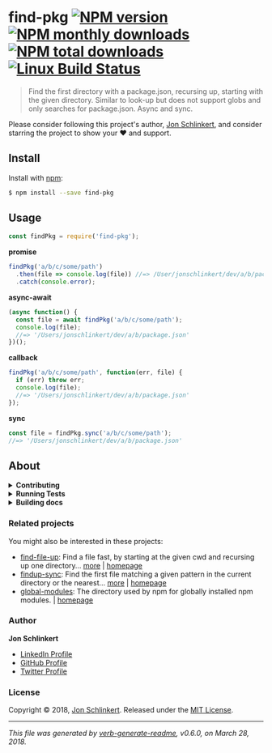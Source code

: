 # find-pkg [![NPM version](https://img.shields.io/npm/v/find-pkg.svg?style=flat)](https://www.npmjs.com/package/find-pkg) [![NPM monthly downloads](https://img.shields.io/npm/dm/find-pkg.svg?style=flat)](https://npmjs.org/package/find-pkg) [![NPM total downloads](https://img.shields.io/npm/dt/find-pkg.svg?style=flat)](https://npmjs.org/package/find-pkg) [![Linux Build Status](https://img.shields.io/travis/jonschlinkert/find-pkg.svg?style=flat&label=Travis)](https://travis-ci.org/jonschlinkert/find-pkg)

> Find the first directory with a package.json, recursing up, starting with the given directory. Similar to look-up but does not support globs and only searches for package.json. Async and sync.

Please consider following this project's author, [Jon Schlinkert](https://github.com/jonschlinkert), and consider starring the project to show your :heart: and support.

## Install

Install with [npm](https://www.npmjs.com/):

```sh
$ npm install --save find-pkg
```

## Usage

```js
const findPkg = require('find-pkg');
```

**promise**

```js
findPkg('a/b/c/some/path')
  .then(file => console.log(file)) //=> /User/jonschlinkert/dev/a/b/package.json
  .catch(console.error);
```

**async-await**

```js
(async function() {
  const file = await findPkg('a/b/c/some/path');
  console.log(file);
  //=> '/Users/jonschlinkert/dev/a/b/package.json'
})();
```

**callback**

```js
findPkg('a/b/c/some/path', function(err, file) {
  if (err) throw err;
  console.log(file);
  //=> '/Users/jonschlinkert/dev/a/b/package.json'
});
```

**sync**

```js
const file = findPkg.sync('a/b/c/some/path');
//=> '/Users/jonschlinkert/dev/a/b/package.json'
```

## About

<details>
<summary><strong>Contributing</strong></summary>

Pull requests and stars are always welcome. For bugs and feature requests, [please create an issue](../../issues/new).

</details>

<details>
<summary><strong>Running Tests</strong></summary>

Running and reviewing unit tests is a great way to get familiarized with a library and its API. You can install dependencies and run tests with the following command:

```sh
$ npm install && npm test
```

</details>

<details>
<summary><strong>Building docs</strong></summary>

_(This project's readme.md is generated by [verb](https://github.com/verbose/verb-generate-readme), please don't edit the readme directly. Any changes to the readme must be made in the [.verb.md](.verb.md) readme template.)_

To generate the readme, run the following command:

```sh
$ npm install -g verbose/verb#dev verb-generate-readme && verb
```

</details>

### Related projects

You might also be interested in these projects:

* [find-file-up](https://www.npmjs.com/package/find-file-up): Find a file fast, by starting at the given cwd and recursing up one directory… [more](https://github.com/jonschlinkert/find-file-up) | [homepage](https://github.com/jonschlinkert/find-file-up "Find a file fast, by starting at the given cwd and recursing up one directory until the file is found or we run out of directories.")
* [findup-sync](https://www.npmjs.com/package/findup-sync): Find the first file matching a given pattern in the current directory or the nearest… [more](https://github.com/js-cli/node-findup-sync#readme) | [homepage](https://github.com/js-cli/node-findup-sync#readme "Find the first file matching a given pattern in the current directory or the nearest ancestor directory.")
* [global-modules](https://www.npmjs.com/package/global-modules): The directory used by npm for globally installed npm modules. | [homepage](https://github.com/jonschlinkert/global-modules "The directory used by npm for globally installed npm modules.")

### Author

**Jon Schlinkert**

* [LinkedIn Profile](https://linkedin.com/in/jonschlinkert)
* [GitHub Profile](https://github.com/jonschlinkert)
* [Twitter Profile](https://twitter.com/jonschlinkert)

### License

Copyright © 2018, [Jon Schlinkert](https://github.com/jonschlinkert).
Released under the [MIT License](LICENSE).

***

_This file was generated by [verb-generate-readme](https://github.com/verbose/verb-generate-readme), v0.6.0, on March 28, 2018._